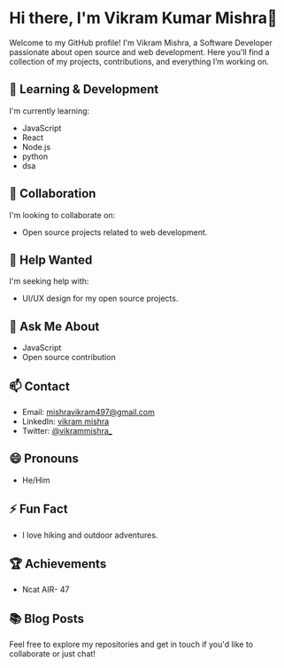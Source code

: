 # Hi there, I'm Vikram Kumar Mishra👋

Welcome to my GitHub profile! I'm Vikram Mishra, a Software Developer passionate about open source and web development. Here you'll find a collection of my projects, contributions, and everything I’m working on.


## 🌱 Learning & Development
I'm currently learning:
- JavaScript
- React
- Node.js
- python
- dsa

## 👯 Collaboration
I'm looking to collaborate on:
- Open source projects related to web development.

## 🤔 Help Wanted
I'm seeking help with:
- UI/UX design for my open source projects.

## 💬 Ask Me About
- JavaScript
- Open source contribution

## 📫 Contact
- Email: mishravikram497@gmail.com
- LinkedIn: [vikram mishra](https://www.linkedin.com/in/vikram-mishra-8545aa1a4/)
- Twitter: [@vikrammishra_](https://x.com/VikramMishra_)

## 😄 Pronouns
- He/Him

## ⚡ Fun Fact
- I love hiking and outdoor adventures.

## 🏆 Achievements
- Ncat AIR- 47
## 📚 Blog Posts
<!-- BLOG-POST-LIST:START -->
<!-- BLOG-POST-LIST:END -->

Feel free to explore my repositories and get in touch if you'd like to collaborate or just chat!
